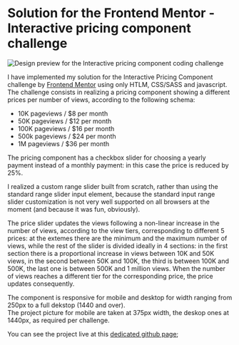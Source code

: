 # Solution for the Frontend Mentor - Interactive pricing component challenge

![Design preview for the Interactive pricing component coding challenge](./design/desktop-preview.jpg)

I have implemented my solution for the Interactive Pricing Component challenge by [Frontend Mentor](https://www.frontendmentor.io) using only HTLM, CSS/SASS and javascript.
The challenge consists in realizing a pricing component showing a different prices per number of views, according to the following schema:

- 10K pageviews / $8 per month
- 50K pageviews / $12 per month
- 100K pageviews / $16 per month
- 500k pageviews / $24 per month
- 1M pageviews / $36 per month

The pricing component has a checkbox slider for choosing a yearly payment instead of a monthly payment: in this case the price is reduced by 25%.

I realized a custom range slider built from scratch, rather than using the standard range slider input element, because the standard input range slider customization is not very well supported on all browsers at the moment (and because it was fun, obviously). <br>

The price slider updates the views following a non-linear increase in the number of views, according to the view tiers, corresponding to different 5 prices: at the extemes there are the minimum and the maximum number of views, while the rest of the slider is divided ideally in 4 sections: in the first section there is a proportional increase in views between 10K and 50K views, in the second between 50K and 100K, the third is between 100K and 500K, the last one is between 500K and 1 million views. When the number of views reaches a different tier for the corresponding price, the price updates consequently.

The component is responsive for mobile and desktop for width ranging from 250px to a full dekstop (1440 and over). <br>
The project picture for mobile are taken at 375px width, the deskop ones at 1440px, as required per challenge. <br>

You can see the project live at this [dedicated github page]();
